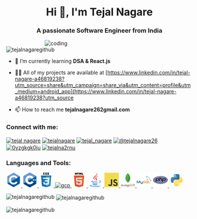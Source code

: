 <h1 align="center">Hi 👋, I'm Tejal Nagare</h1>
<h3 align="center">A passionate Software Engineer from India</h3>
<img align="right"alt="coding"width="400" src="https://user-images.githubusercontent.com/55389276/140866485-8fb1c876-9a8f-4d6a-98dc-08c4981eaf70.gif">

<p align="left"> <img src="https://komarev.com/ghpvc/?username=tejalnagaregithub&label=Profile%20views&color=0e75b6&style=flat" alt="tejalnagaregithub" /> </p>

- 🌱 I’m currently learning **DSA & React.js**

- 👨‍💻 All of my projects are available at [https://www.linkedin.com/in/tejal-nagare-a46819238?utm_source=share&utm_campaign=share_via&utm_content=profile&utm_medium=android_app](https://www.linkedin.com/in/tejal-nagare-a46819238?utm_source

- 📫 How to reach me **tejalnagare262gmail.com**

<h3 align="left">Connect with me:</h3>
<p align="left">
<a href="https://linkedin.com/in/tejal nagare" target="blank"><img align="center" src="https://raw.githubusercontent.com/rahuldkjain/github-profile-readme-generator/master/src/images/icons/Social/linked-in-alt.svg" alt="tejal nagare" height="30" width="40" /></a>
<a href="https://kaggle.com/tejalnagare" target="blank"><img align="center" src="https://raw.githubusercontent.com/rahuldkjain/github-profile-readme-generator/master/src/images/icons/Social/kaggle.svg" alt="tejalnagare" height="30" width="40" /></a>
<a href="https://instagram.com/tejal_nagare" target="blank"><img align="center" src="https://raw.githubusercontent.com/rahuldkjain/github-profile-readme-generator/master/src/images/icons/Social/instagram.svg" alt="tejal_nagare" height="30" width="40" /></a>
<a href="https://www.hackerrank.com/@tejalnagare26" target="blank"><img align="center" src="https://raw.githubusercontent.com/rahuldkjain/github-profile-readme-generator/master/src/images/icons/Social/hackerrank.svg" alt="@tejalnagare26" height="30" width="40" /></a>
<a href="https://www.leetcode.com/0yzgkgk0ju" target="blank"><img align="center" src="https://raw.githubusercontent.com/rahuldkjain/github-profile-readme-generator/master/src/images/icons/Social/leet-code.svg" alt="0yzgkgk0ju" height="30" width="40" /></a>
<a href="https://auth.geeksforgeeks.org/user/tejalna2rnu" target="blank"><img align="center" src="https://raw.githubusercontent.com/rahuldkjain/github-profile-readme-generator/master/src/images/icons/Social/geeks-for-geeks.svg" alt="tejalna2rnu" height="30" width="40" /></a>
</p>

<h3 align="left">Languages and Tools:</h3>
<p align="left"> <a href="https://www.cprogramming.com/" target="_blank" rel="noreferrer"> <img src="https://raw.githubusercontent.com/devicons/devicon/master/icons/c/c-original.svg" alt="c" width="40" height="40"/> </a> <a href="https://www.w3schools.com/cpp/" target="_blank" rel="noreferrer"> <img src="https://raw.githubusercontent.com/devicons/devicon/master/icons/cplusplus/cplusplus-original.svg" alt="cplusplus" width="40" height="40"/> </a> <a href="https://www.w3schools.com/css/" target="_blank" rel="noreferrer"> <img src="https://raw.githubusercontent.com/devicons/devicon/master/icons/css3/css3-original-wordmark.svg" alt="css3" width="40" height="40"/> </a> <a href="https://cloud.google.com" target="_blank" rel="noreferrer"> <img src="https://www.vectorlogo.zone/logos/google_cloud/google_cloud-icon.svg" alt="gcp" width="40" height="40"/> </a> <a href="https://www.w3.org/html/" target="_blank" rel="noreferrer"> <img src="https://raw.githubusercontent.com/devicons/devicon/master/icons/html5/html5-original-wordmark.svg" alt="html5" width="40" height="40"/> </a> <a href="https://www.java.com" target="_blank" rel="noreferrer"> <img src="https://raw.githubusercontent.com/devicons/devicon/master/icons/java/java-original.svg" alt="java" width="40" height="40"/> </a> <a href="https://developer.mozilla.org/en-US/docs/Web/JavaScript" target="_blank" rel="noreferrer"> <img src="https://raw.githubusercontent.com/devicons/devicon/master/icons/javascript/javascript-original.svg" alt="javascript" width="40" height="40"/> </a> <a href="https://www.mongodb.com/" target="_blank" rel="noreferrer"> <img src="https://raw.githubusercontent.com/devicons/devicon/master/icons/mongodb/mongodb-original-wordmark.svg" alt="mongodb" width="40" height="40"/> </a> <a href="https://www.mysql.com/" target="_blank" rel="noreferrer"> <img src="https://raw.githubusercontent.com/devicons/devicon/master/icons/mysql/mysql-original-wordmark.svg" alt="mysql" width="40" height="40"/> </a> <a href="https://www.php.net" target="_blank" rel="noreferrer"> <img src="https://raw.githubusercontent.com/devicons/devicon/master/icons/php/php-original.svg" alt="php" width="40" height="40"/> </a> <a href="https://www.python.org" target="_blank" rel="noreferrer"> <img src="https://raw.githubusercontent.com/devicons/devicon/master/icons/python/python-original.svg" alt="python" width="40" height="40"/> </a> </p>

<p><img align="left" src="https://github-readme-stats.vercel.app/api/top-langs?username=tejalnagaregithub&show_icons=true&locale=en&layout=compact" alt="tejalnagaregithub" /></p>

<p>&nbsp;<img align="center" src="https://github-readme-stats.vercel.app/api?username=tejalnagaregithub&show_icons=true&locale=en" alt="tejalnagaregithub" /></p>

<p><img align="center" src="https://github-readme-streak-stats.herokuapp.com/?user=tejalnagaregithub&" alt="tejalnagaregithub" /></p>
